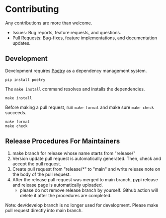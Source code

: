 # Contributing

Any contributions are more than welcome.

* Issues: Bug reports, feature requests, and questions.
* Pull Requests: Bug-fixes, feature implementations, and documentation updates.

## Development

Development requires [Poetry](https://python-poetry.org/) as a dependency management system.

```
pip install poetry
```

The `make install` command resolves and installs the dependencies.

```
make install
```

Before making a pull request, run `make format` and make sure `make check` succeeds.

```
make format
make check
```

## Release Procedures For Maintainers

1. make branch for release whose name starts from "release/"
2. Version update pull request is automatically generated. Then, check and accept the pull request.
3. Create pull request from "release/*" to "main" and write release note on the body of the pull request.
4. After the release pull request was merged to main branch, pypi release and release page is automatically uploaded.
    - please do not remove release branch by yourself. Github action will delete it after the procedures are completed.

Note: dev/develop branch is no longer used for development. Please make pull request directly into main branch.
